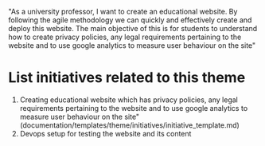 "As a university professor, I want to create an educational website. By following the agile methodology we can quickly and effectively create and deploy this website. The main objective of this is for students to understand how to create privacy policies, any legal requirements pertaining to the website and to use google analytics to measure user behaviour on the site"

# List initiatives related to this theme
1. Creating educational website which has privacy policies, any legal requirements pertaining to the website and to use google analytics to measure user behaviour on the site"(documentation/templates/theme/initiatives/initiative_template.md)
2. Devops setup for testing the website and its content 